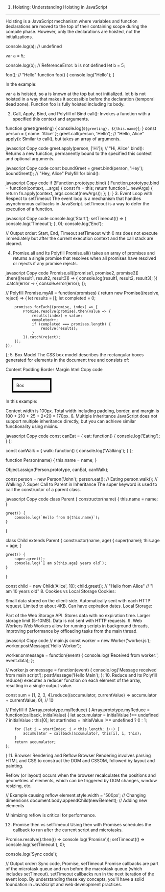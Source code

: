 1. Hoisting: Understanding Hoisting in JavaScript
---------------------
Hoisting is a JavaScript mechanism where variables and function declarations are moved to the top of their containing scope during the compile phase. However, only the declarations are hoisted, not the initializations.


console.log(a); // undefined

var a = 5;

console.log(b); // ReferenceError: b is not defined
let b = 5;

foo(); // "Hello"
function foo() {
console.log("Hello");
}



In the example:

var a is hoisted, so a is known at the top but not initialized.
let b is not hoisted in a way that makes it accessible before the declaration (temporal dead zone).
Function foo is fully hoisted including its body.



2. Call, Apply, Bind, and Polyfill of Bind
call(): Invokes a function with a specified this context and arguments.


function greet(greeting) {
    console.log(`${greeting}, ${this.name}`);
}
const person = { name: 'Alice' };
greet.call(person, 'Hello'); // "Hello, Alice"
apply(): Similar to call(), but takes an array of arguments.

javascript
Copy code
greet.apply(person, ['Hi']); // "Hi, Alice"
bind(): Returns a new function, permanently bound to the specified this context and optional arguments.

javascript
Copy code
const boundGreet = greet.bind(person, 'Hey');
boundGreet(); // "Hey, Alice"
Polyfill for bind():

javascript
Copy code
if (!Function.prototype.bind) {
    Function.prototype.bind = function(context, ...args) {
        const fn = this;
        return function(...newArgs) {
            return fn.apply(context, args.concat(newArgs));
        };
    };
}
3. Event Loop with Respect to setTimeout
The event loop is a mechanism that handles asynchronous callbacks in JavaScript. setTimeout is a way to defer the execution of a function.

javascript
Copy code
console.log('Start');
setTimeout(() => {
    console.log('Timeout');
}, 0);
console.log('End');

// Output order: Start, End, Timeout
setTimeout with 0 ms does not execute immediately but after the current execution context and the call stack are cleared.

4. Promise.all and Its Polyfill
Promise.all() takes an array of promises and returns a single promise that resolves when all promises have resolved or rejects if any promise rejects.

javascript
Copy code
Promise.all([promise1, promise2, promise3])
    .then(([result1, result2, result3]) => {
        console.log(result1, result2, result3);
    })
    .catch(error => {
        console.error(error);
    });

// Polyfill
Promise.myAll = function(promises) {
    return new Promise((resolve, reject) => {
        let results = [];
        let completed = 0;

        promises.forEach((promise, index) => {
            Promise.resolve(promise).then(value => {
                results[index] = value;
                completed++;
                if (completed === promises.length) {
                    resolve(results);
                }
            }).catch(reject);
        });
    });
};
5. Box Model
The CSS box model describes the rectangular boxes generated for elements in the document tree and consists of:

Content
Padding
Border
Margin
html
Copy code
<style>
  .box {
      width: 100px;
      padding: 10px;
      border: 5px solid black;
      margin: 20px;
  }
</style>
<div class="box">Box</div>
In this example:

Content width is 100px.
Total width including padding, border, and margin is 100 + 210 + 25 + 2*20 = 170px.
6. Multiple Inheritance
JavaScript does not support multiple inheritance directly, but you can achieve similar functionality using mixins.

javascript
Copy code
const canEat = {
    eat: function() {
        console.log('Eating');
    }
};

const canWalk = {
    walk: function() {
        console.log('Walking');
    }
};

function Person(name) {
    this.name = name;
}

Object.assign(Person.prototype, canEat, canWalk);

const person = new Person('John');
person.eat(); // Eating
person.walk(); // Walking
7. Super Call to Parent in Inheritance
The super keyword is used to call the constructor of a parent class.

javascript
Copy code
class Parent {
    constructor(name) {
        this.name = name;
    }

    greet() {
        console.log(`Hello from ${this.name}`);
    }
}

class Child extends Parent {
    constructor(name, age) {
        super(name);
        this.age = age;
    }

    greet() {
        super.greet();
        console.log(`I am ${this.age} years old`);
    }
}

const child = new Child('Alice', 10);
child.greet();
// "Hello from Alice"
// "I am 10 years old"
8. Cookies vs Local Storage
Cookies:

Small data stored on the client-side.
Automatically sent with each HTTP request.
Limited to about 4KB.
Can have expiration dates.
Local Storage:

Part of the Web Storage API.
Stores data with no expiration time.
Larger storage limit (5-10MB).
Data is not sent with HTTP requests.
9. Web Workers
Web Workers allow for running scripts in background threads, improving performance by offloading tasks from the main thread.

javascript
Copy code
// main.js
const worker = new Worker('worker.js');
worker.postMessage('Hello Worker');

worker.onmessage = function(event) {
    console.log('Received from worker:', event.data);
};

// worker.js
onmessage = function(event) {
    console.log('Message received from main script');
    postMessage('Hello Main');
};
10. Reduce and Its Polyfill
reduce() executes a reducer function on each element of the array, resulting in a single output value.


const sum = [1, 2, 3, 4].reduce((accumulator, currentValue) => accumulator + currentValue, 0); // 10

// Polyfill
if (!Array.prototype.myReduce) {
    Array.prototype.myReduce = function(callback, initialValue) {
        let accumulator = initialValue !== undefined ? initialValue : this[0];
        let startIndex = initialValue !== undefined ? 0 : 1;

        for (let i = startIndex; i < this.length; i++) {
            accumulator = callback(accumulator, this[i], i, this);
        }
        return accumulator;
    };
}
11. Browser Rendering and Reflow
Browser Rendering involves parsing HTML and CSS to construct the DOM and CSSOM, followed by layout and painting.

Reflow (or layout) occurs when the browser recalculates the positions and geometries of elements, which can be triggered by DOM changes, window resizing, etc.


// Example causing reflow
element.style.width = '500px'; // Changing dimensions
document.body.appendChild(newElement); // Adding new elements

Minimizing reflow is critical for performance.

12. Promise then vs setTimeout
Using then with Promises schedules the callback to run after the current script and microtasks.


Promise.resolve().then(() => console.log('Promise'));
setTimeout(() => console.log('setTimeout'), 0);

console.log('Sync code');

// Output order: Sync code, Promise, setTimeout
Promise callbacks are part of the microtask queue and run before the macrotask queue (which includes setTimeout).
setTimeout callbacks run in the next iteration of the event loop.
By understanding these key concepts, you'll have a solid foundation in JavaScript and web development practices.
